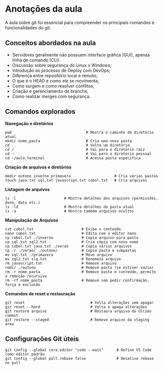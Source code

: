 # Anotações da aula
A aula sobre git foi essencial para compreender os principais comandos e funcionalidades do git.

## Conceitos abordados na aula
- Servidores geralmente não possuem interface gráfica (GUI), apenas linha de comando (CLI).
- Discussão sobre segurança do Linux x Windows;
- Introdução ao processo de Deploy com DevOps;
- Diferença entre repositório local e remoto;
- O que é o HEAD e como ele se movimenta;
- Como surgem e como resolver conflitos;
- Criação e gerenciamento de branchs;
- Como realizar merges com segurança.

## Comandos explorados
<b>Navegação e diretórios</b> </br>
```
pwd                                  # Mostra o caminho do diretório atual
mkdir nome_pasta                     # Cria uma nova pasta
cd ..                                # Volta um diretório
cd /                                 # Vai para o diretório raiz
cd ~                                 # Vai para o diretório pessoal
cd ~/aula_terminal                   # Acessa pasta específica
```

<b>Criação de arquivos e diretórios</b>
```
mkdir outono inverno primavera                    # Cria várias pastas
touch java.txt sql.txt javascript.txt cobol.txt   # Cria arquivos
```

<b>Listagem de arquivos</b>
```
ls -l                      # Mostra detalhes dos arquivos (permissões, dono, data etc.)
ls -ld                     # Mostra detalhes da pasta atual
ls -a                      # Mostra também arquivos ocultos
```

<b>Manipulação de Arquivos</b>
```
cat cobol.txt                      # Exibe o conteúdo
nano cobol.txt                     # Edita com o editor nano
cp cobol.txt ./inverno             # Copia arquivo para pasta
cp sql.txt sql2.txt                # Cria cópia com novo nome
cp cobol.txt java.txt ./verao      # Copia vários arquivos
cp -r ./verao/ ./outono/           # Copia pasta e subpastas
mv sql.txt ./primavera             # Move arquivo
mv sql2.txt slq.txt                # Renomeia arquivo
rm javascript.txt                  # Remove arquivo
rmdir ./outono                     # Remove pasta (se estiver vazia)
rm -r nome_pasta                   # Remove pasta e conteúdo, permite a remoção recursiva
rm -rf nome_pasta                  # Remove sem pedir confirmação, força a exclusão
```

<b>Comandos de reset e restauração</b>
```
git reset                              # Volta alterações sem apagar
git reset --hard                       # Volta e apaga alterações
git restore arquivo                    # Restaura arquivo do último commit
git restore --staged                   # Remove arquivo da staging area
```

## Configurações Git úteis
```
git config --global core.editor "code --wait"      # Define VS Code como editor padrão
git config --global pull.rebase false              # Desativa rebase no pull
```